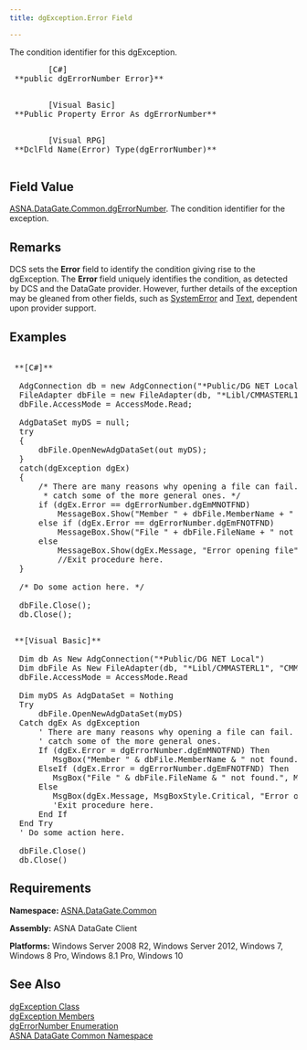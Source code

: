 ```yaml
---
title: dgException.Error Field

---
```


The condition identifier for this dgException.
<pre class="prettyprint">        <span class="lang">[C#]</span>
 **public dgErrorNumber Error}** 
      </pre>
<pre class="prettyprint">        <span class="lang">[Visual Basic] </span>
 **Public Property Error As dgErrorNumber** 
      </pre>
<pre class="prettyprint">        <span class="lang">[Visual RPG]</span>
 **DclFld Name(Error) Type(dgErrorNumber)** 
      </pre>

## Field Value

[ASNA.DataGate.Common.dgErrorNumber](dgerror-number-enumeration.html). The condition identifier for the exception.
## Remarks

DCS sets the **Error** field to identify the condition giving rise to the dgException. The **Error** field uniquely identifies the condition, as detected by DCS and the DataGate provider. However, further details of the exception may be gleaned from other fields, such as [SystemError](dgexception-class-system-error-field.html) and [Text](disconnectingfroma-database.html), dependent upon provider support.
## Examples

<pre class="prettyprint">        <span class="lang">
 **[C#]** 
        </span>
  AdgConnection db = new AdgConnection("*Public/DG NET Local");
  FileAdapter dbFile = new FileAdapter(db, "*Libl/CMMASTERL1", "CMMASTERL1");
  dbFile.AccessMode = AccessMode.Read;

  AdgDataSet myDS = null;
  try
  {
      dbFile.OpenNewAdgDataSet(out myDS);
  }
  catch(dgException dgEx)
  {
      /* There are many reasons why opening a file can fail. Here, we
       * catch some of the more general ones. */
      if (dgEx.Error == dgErrorNumber.dgEmMNOTFND)
          MessageBox.Show("Member " + dbFile.MemberName + " not found!", "Error opening file");
      else if (dgEx.Error == dgErrorNumber.dgEmFNOTFND)
          MessageBox.Show("File " + dbFile.FileName + " not found!", "Error opening file");
      else
          MessageBox.Show(dgEx.Message, "Error opening file");
          //Exit procedure here.
  }

  /* Do some action here. */

  dbFile.Close();
  db.Close();</pre>
<pre class="prettyprint">        <span class="lang">
 **[Visual Basic]** 
        </span>
  Dim db As New AdgConnection("*Public/DG NET Local")
  Dim dbFile As New FileAdapter(db, "*Libl/CMMASTERL1", "CMMASTERL1")
  dbFile.AccessMode = AccessMode.Read

  Dim myDS As AdgDataSet = Nothing
  Try
      dbFile.OpenNewAdgDataSet(myDS)
  Catch dgEx As dgException
      ' There are many reasons why opening a file can fail. Here, we
      ' catch some of the more general ones. 
      If (dgEx.Error = dgErrorNumber.dgEmMNOTFND) Then
         MsgBox("Member " &amp; dbFile.MemberName &amp; " not found.", MsgBoxStyle.Critical, "Error opening file")
      ElseIf (dgEx.Error = dgErrorNumber.dgEmFNOTFND) Then
         MsgBox("File " &amp; dbFile.FileName &amp; " not found.", MsgBoxStyle.Critical, "Error opening file")
      Else
         MsgBox(dgEx.Message, MsgBoxStyle.Critical, "Error opening file")
         'Exit procedure here.
      End If
  End Try
  ' Do some action here. 

  dbFile.Close()
  db.Close()
</pre>

## Requirements

**Namespace:** [ASNA.DataGate.Common](datagate-common-namespace.html) 

**Assembly:** ASNA DataGate Client

**Platforms:** Windows Server 2008 R2, Windows Server 2012, Windows 7, Windows 8 Pro, Windows 8.1 Pro, Windows 10
## See Also


[dgException Class](dgexception-class.html)
								  <br />
[dgException Members](dgexception-class-members.html)
								  <br />
[dgErrorNumber Enumeration](dgerror-number-enumeration.html)
								  <br />
[ASNA DataGate Common Namespace](datagate-common-namespace.html)

